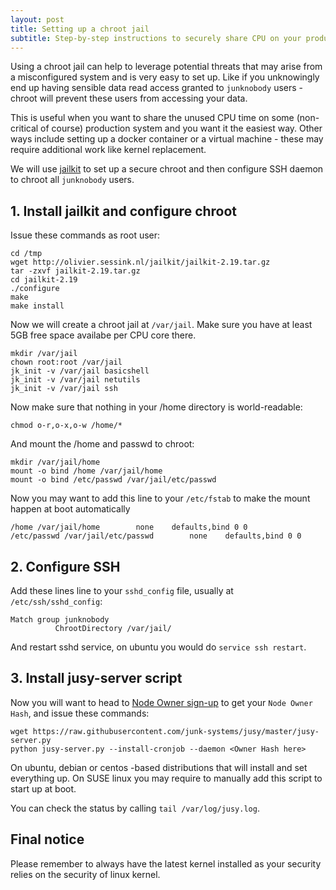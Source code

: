 ```yaml
---
layout: post
title: Setting up a chroot jail
subtitle: Step-by-step instructions to securely share CPU on your production system
---
```


Using a chroot jail can help to leverage potential threats that may arise from a misconfigured system and is very easy to set up. Like if you unknowingly end up having sensible data read access granted to `junknobody` users - chroot will prevent these users from accessing your data. 

This is useful when you want to share the unused CPU time on some (non-critical of course) production system and you want it the easiest way. Other ways include setting up a docker container or a virtual machine - these may require additional work like kernel replacement.

We will use [jailkit](http://olivier.sessink.nl/jailkit/) to set up a secure chroot and then configure SSH daemon to chroot all `junknobody` users.

## 1. Install jailkit and configure chroot

Issue these commands as root user:

~~~
cd /tmp
wget http://olivier.sessink.nl/jailkit/jailkit-2.19.tar.gz
tar -zxvf jailkit-2.19.tar.gz
cd jailkit-2.19
./configure
make
make install
~~~

Now we will create a chroot jail at `/var/jail`. Make sure you have at least 5GB free space availabe per CPU core there.

~~~
mkdir /var/jail
chown root:root /var/jail
jk_init -v /var/jail basicshell
jk_init -v /var/jail netutils
jk_init -v /var/jail ssh
~~~

Now make sure that nothing in your /home directory is world-readable:

~~~
chmod o-r,o-x,o-w /home/*
~~~

And mount the /home and passwd to chroot:

~~~
mkdir /var/jail/home
mount -o bind /home /var/jail/home
mount -o bind /etc/passwd /var/jail/etc/passwd 
~~~

Now you may want to add this line to your `/etc/fstab` to make the mount happen at boot automatically

~~~
/home /var/jail/home        none    defaults,bind 0 0
/etc/passwd /var/jail/etc/passwd        none    defaults,bind 0 0
~~~

## 2. Configure SSH

Add these lines line to your `sshd_config` file, usually at `/etc/ssh/sshd_config`:

~~~
Match group junknobody
          ChrootDirectory /var/jail/
~~~

And restart sshd service, on ubuntu you would do `service ssh restart`.

## 3. Install jusy-server script

Now you will want to head to [Node Owner sign-up](/node) to get your `Node Owner Hash`, and issue these commands:

~~~
wget https://raw.githubusercontent.com/junk-systems/jusy/master/jusy-server.py
python jusy-server.py --install-cronjob --daemon <Owner Hash here>
~~~

On ubuntu, debian or centos -based distributions that will install and set everything up. On SUSE linux you may require to manually add this script to start up at boot.

You can check the status by calling `tail /var/log/jusy.log`.

## Final notice

Please remember to always have the latest kernel installed as your security relies on the security of linux kernel.